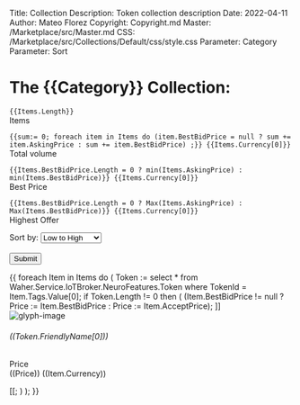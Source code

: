 Title: Collection
Description: Token collection description
Date: 2022-04-11
Author: Mateo Florez
Copyright: Copyright.md
Master: /Marketplace/src/Master.md
CSS: /Marketplace/src/Collections/Default/css/style.css
Parameter: Category
Parameter: Sort

<div style='display:none'>
{{
	Items := select * 
		from 
			Waher.Service.IoTBroker.Marketplace.AuctionItem
		where 
			Type = Category 
		and 
			Processed = null
		and 
			Expires  > Now;
}}
</div>
<div class="hero-image">
	<div class="hero-image-gradient"></div>
	<div class="container hero-text">
    	<h1>The {{Category}} Collection:</h1>
	</div> 
</div>
<div class="container">
	<div class="token-basic-info header">
		<div class="collection-stats">
			<p><code>{{Items.Length}}</code></br> Items</p>
			<p><code>{{sum:= 0; foreach item in Items do (item.BestBidPrice = null ? sum += item.AskingPrice : sum += item.BestBidPrice) ;}} {{Items.Currency[0]}}</code></br> Total volume</p>
			<p><code>{{Items.BestBidPrice.Length = 0 ? min(Items.AskingPrice) : min(Items.BestBidPrice)}} {{Items.Currency[0]}}</code></br> Best Price</p>
			<p><code>{{Items.BestBidPrice.Length = 0 ? Max(Items.AskingPrice) : Max(Items.BestBidPrice)}} {{Items.Currency[0]}}</code></br> Highest Offer</p>
		</div>
	</div>
	<div class="sort-bar">
		<form>
			<input type="hidden" name="Category" value="{{Category}}">
			<label for="tokens">Sort by:</label>
			<select name="Sort" id="sort">
			<optgroup label="Price">
			  <option value="Value ASC">Low to High</option>
			  <option value="Value DESC">High to Low</option>
			</optgroup>
		  </select>
		  <br><br>
		  <input type="submit" value="Submit">
		</form>
	</div>
<div class="more-from-collection">
<div class="zone grid-wrapper mt-3">
{{  
foreach Item in Items
do
(
Token :=  select * from Waher.Service.IoTBroker.NeuroFeatures.Token where TokenId = Item.Tags.Value[0];
if Token.Length != 0 then
(
(Item.BestBidPrice != null ? Price := Item.BestBidPrice : Price := Item.AcceptPrice);
]]<div class="shadow card m-2 token_zone" style="width: 13rem;" onclick="location.href='TokenInfo.md?TokenId=((Token.TokenId[0]))'">
<img class="card-img-top token-image" src="data:image/png;base64,((Base64Encode(Token.Glyph[0]) ))" alt="glyph-image"/>
<div class= "card-body">
<h6 class="card-title text-start">((Token.FriendlyName[0]))</h6>
<p class="card-text text-start">Price <br>((Price)) ((Item.Currency))</p>
</div>
</div>[[;
)
);
}}
</div>
</div>
</div>